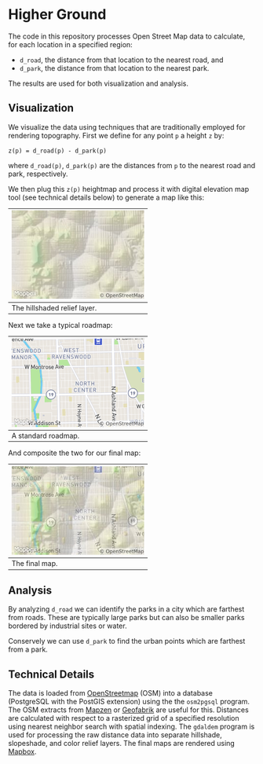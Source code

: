 # Higher Ground

The code in this repository processes Open Street Map data to calculate, for each location in a specified region:
  - `d_road`, the distance from that location to the nearest road, and
  - `d_park`, the distance from that location to the nearest park.
  
The results are used for both visualization and analysis.

## Visualization
We visualize the data using techniques that are traditionally employed for rendering topography.
First we define for any point `p` a height `z` by:
```
z(p) = d_road(p) - d_park(p)
```
where `d_road(p)`, `d_park(p)` are the distances from `p` to the nearest road and park, respectively.

We then plug this `z(p)` heightmap and process it with digital elevation map tool (see technical details below) to generate a map like this:

| ![](docs/relief.jpeg) |
| --- |
| The hillshaded relief layer. |

Next we take a typical roadmap:

| ![](docs/road.png) |
| --- |
| A standard roadmap. |

And composite the two for our final map:

| ![](docs/composite.jpeg) |
| --- |
| The final map. |

## Analysis
By analyzing `d_road` we can identify the parks in a city which are farthest from roads.
These are typically large parks but can also be smaller parks bordered by industrial sites or water.

Conservely we can use `d_park` to find the urban points which are farthest from a park.

## Technical Details
The data is loaded from [OpenStreetmap](https://www.mapbox.com/) (OSM) into a database (PostgreSQL with the PostGIS extension) using the the `osm2pgsql` program.
The OSM extracts from [Mapzen](https://mapzen.com/data/metro-extracts/) or [Geofabrik](http://download.geofabrik.de/) are useful for this.
Distances are calculated with respect to a rasterized grid of a specified resolution using nearest neighbor search with spatial indexing.
The `gdaldem` program is used for processing the raw distance data into separate hillshade, slopeshade, and color relief layers.
The final maps are rendered using [Mapbox](https://www.mapbox.com/).
